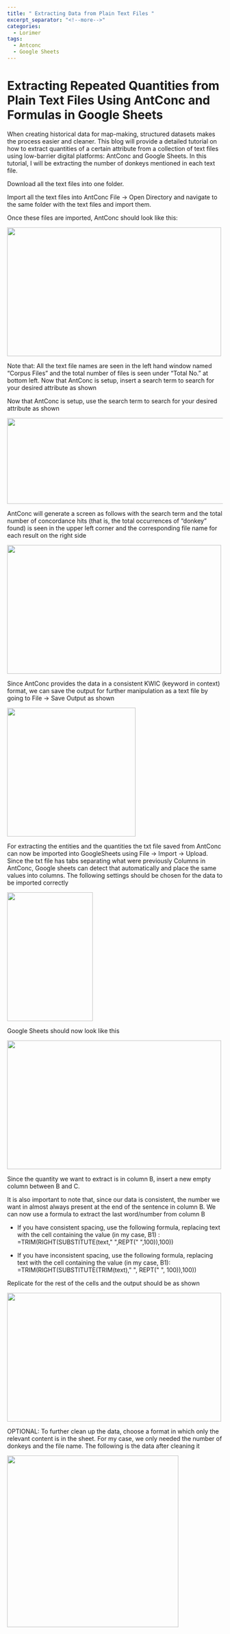 ```yaml
---
title: " Extracting Data from Plain Text Files "
excerpt_separator: "<!--more-->"
categories:
  - Lorimer
tags:
  - Antconc
  - Google Sheets
---
```


# Extracting Repeated Quantities from Plain Text Files Using AntConc and Formulas in Google Sheets


When creating historical data for map-making, structured datasets makes the process easier and cleaner. This blog will provide a detailed tutorial on how to extract quantities of a certain attribute from a collection of text files using low-barrier digital platforms: AntConc and Google Sheets. In this tutorial, I will be extracting the number of donkeys mentioned in each text file. 

Download all the text files into one folder.

Import all the text files into AntConc File → Open Directory and navigate to the same folder with the text files and import them.
		
Once these files are imported, AntConc should look like this:

<img src="/assets/images/i1.jpg" style="width:500px;height:300px;">

Note that: All the text file names are seen in the left hand window named “Corpus Files” and the total number of files is seen under “Total No.” at bottom left. Now that AntConc is setup, insert a search term to search for your desired attribute as shown

Now that AntConc is setup, use the search term to search for your desired attribute as shown

<img src="/assets/images/i2.jpg" style="width:700px;height:200px;">

AntConc will generate a screen as follows with the search term and the total number of concordance hits (that is, the total occurrences  of “donkey” found) is seen in the upper left corner and the corresponding file name for each result on the right side

<img src="/assets/images/i3.jpg" style="width:500px;height:300px;">
			

Since AntConc provides the data in a consistent KWIC (keyword in context) format, we can save the output for further manipulation as a text file by going to File → Save Output as shown

<img src="/assets/images/i4.jpg" style="width:300px;height:300px;">


For extracting the entities and the quantities the txt file  saved from AntConc can now be imported into GoogleSheets using File → Import → Upload. Since the txt file has tabs separating what were previously Columns in AntConc, Google sheets can detect that automatically and place the same values into columns. The following settings should be chosen for the data to be imported correctly

<img src="/assets/images/i5.jpg" style="width:200px;height:300px;">

Google Sheets should now look like this

<img src="/assets/images/i6.jpg" style="width:500px;height:300px;">

Since the quantity we want to extract is in column B, insert a new empty column between B and C.
		
It is also important to note that, since our data is consistent, the number we want in almost always present at the end of the sentence in column B. We can now use a formula to extract the last word/number from column B

- If you have consistent spacing, use the following formula, replacing text with the cell containing the value (in my case, B1) : =TRIM(RIGHT(SUBSTITUTE(text," ",REPT(" ",100)),100))

- If you have inconsistent spacing, use the following formula, replacing text with the cell containing the value (in my case, B1): =TRIM(RIGHT(SUBSTITUTE(TRIM(text)," ", REPT(" ", 100)),100))
					
Replicate for the rest of the cells and the output should be as shown

<img src="/assets/images/i7.jpg" style="width:500px;height:300px;">
		
OPTIONAL: To further clean up the data, choose a format in which only the relevant content is in the sheet. For my case, we only needed the number of donkeys and the file name. The following is the data after cleaning it

<img src="/assets/images/i8.jpg" style="width:400px;height:400px;">

